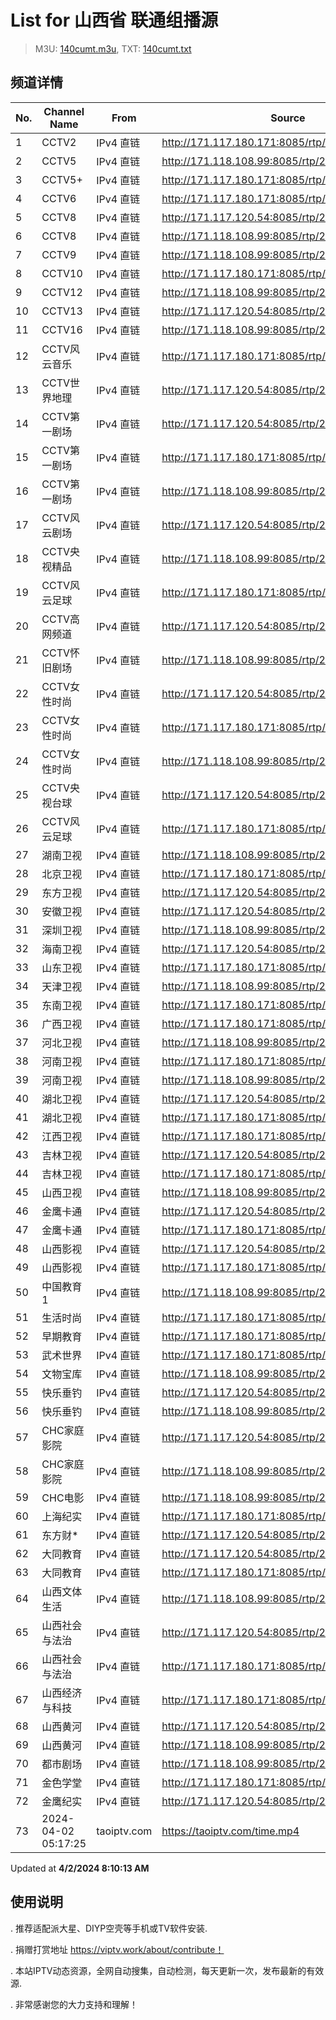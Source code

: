 # List for **山西省 联通组播源**

> M3U: [140cumt.m3u](/140cumt.m3u), TXT: [140cumt.txt](/txt/140cumt.txt)

## 频道详情

| No. | Channel Name | From | Source |
| --- | ------------ | ---- | ------ |
| 1 | CCTV2 | IPv4 直链 | <http://171.117.180.171:8085/rtp/226.0.2.154:9144> |
| 2 | CCTV5 | IPv4 直链 | <http://171.118.108.99:8085/rtp/226.0.2.209:9584> |
| 3 | CCTV5+ | IPv4 直链 | <http://171.117.180.171:8085/rtp/226.0.2.168:9256> |
| 4 | CCTV6 | IPv4 直链 | <http://171.117.180.171:8085/rtp/226.0.2.210:9592> |
| 5 | CCTV8 | IPv4 直链 | <http://171.117.120.54:8085/rtp/226.0.2.211:9600> |
| 6 | CCTV8 | IPv4 直链 | <http://171.118.108.99:8085/rtp/226.0.2.211:9600> |
| 7 | CCTV9 | IPv4 直链 | <http://171.118.108.99:8085/rtp/226.0.2.161:9200> |
| 8 | CCTV10 | IPv4 直链 | <http://171.117.180.171:8085/rtp/226.0.2.162:9208> |
| 9 | CCTV12 | IPv4 直链 | <http://171.118.108.99:8085/rtp/226.0.2.164:9224> |
| 10 | CCTV13 | IPv4 直链 | <http://171.117.120.54:8085/rtp/226.0.2.165:9232> |
| 11 | CCTV16 | IPv4 直链 | <http://171.118.108.99:8085/rtp/226.0.2.169:9264> |
| 12 | CCTV风云音乐 | IPv4 直链 | <http://171.117.180.171:8085/rtp/226.0.2.220:9672> |
| 13 | CCTV世界地理 | IPv4 直链 | <http://171.117.120.54:8085/rtp/226.0.2.222:9688> |
| 14 | CCTV第一剧场 | IPv4 直链 | <http://171.117.120.54:8085/rtp/226.0.2.221:9680> |
| 15 | CCTV第一剧场 | IPv4 直链 | <http://171.117.180.171:8085/rtp/226.0.2.221:9680> |
| 16 | CCTV第一剧场 | IPv4 直链 | <http://171.118.108.99:8085/rtp/226.0.2.221:9680> |
| 17 | CCTV风云剧场 | IPv4 直链 | <http://171.117.120.54:8085/rtp/226.0.2.227:9728> |
| 18 | CCTV央视精品 | IPv4 直链 | <http://171.118.108.99:8085/rtp/226.0.2.219:9664> |
| 19 | CCTV风云足球 | IPv4 直链 | <http://171.117.180.171:8085/rtp/226.0.2.225:9712> |
| 20 | CCTV高网频道 | IPv4 直链 | <http://171.117.120.54:8085/rtp/226.0.2.217:9648> |
| 21 | CCTV怀旧剧场 | IPv4 直链 | <http://171.118.108.99:8085/rtp/226.0.2.224:9704> |
| 22 | CCTV女性时尚 | IPv4 直链 | <http://171.117.120.54:8085/rtp/226.0.2.226:9720> |
| 23 | CCTV女性时尚 | IPv4 直链 | <http://171.117.180.171:8085/rtp/226.0.2.226:9720> |
| 24 | CCTV女性时尚 | IPv4 直链 | <http://171.118.108.99:8085/rtp/226.0.2.226:9720> |
| 25 | CCTV央视台球 | IPv4 直链 | <http://171.117.120.54:8085/rtp/226.0.2.216:9640> |
| 26 | CCTV风云足球 | IPv4 直链 | <http://171.117.180.171:8085/rtp/226.0.2.225:9712> |
| 27 | 湖南卫视 | IPv4 直链 | <http://171.118.108.99:8085/rtp/226.0.2.143:9056> |
| 28 | 北京卫视 | IPv4 直链 | <http://171.117.180.171:8085/rtp/226.0.2.177:9328> |
| 29 | 东方卫视 | IPv4 直链 | <http://171.117.120.54:8085/rtp/226.0.2.175:9312> |
| 30 | 安徽卫视 | IPv4 直链 | <http://171.117.120.54:8085/rtp/226.0.2.145:9072> |
| 31 | 深圳卫视 | IPv4 直链 | <http://171.118.108.99:8085/rtp/226.0.2.147:9088> |
| 32 | 海南卫视 | IPv4 直链 | <http://171.117.120.54:8085/rtp/226.0.2.212:9608> |
| 33 | 山东卫视 | IPv4 直链 | <http://171.117.180.171:8085/rtp/226.0.2.149:9104> |
| 34 | 天津卫视 | IPv4 直链 | <http://171.118.108.99:8085/rtp/226.0.2.148:9096> |
| 35 | 东南卫视 | IPv4 直链 | <http://171.117.180.171:8085/rtp/226.0.2.188:9416> |
| 36 | 广西卫视 | IPv4 直链 | <http://171.117.180.171:8085/rtp/226.0.2.231:9760> |
| 37 | 河北卫视 | IPv4 直链 | <http://171.118.108.99:8085/rtp/226.0.2.178:9336> |
| 38 | 河南卫视 | IPv4 直链 | <http://171.117.180.171:8085/rtp/226.0.2.52:8328> |
| 39 | 河南卫视 | IPv4 直链 | <http://171.118.108.99:8085/rtp/226.0.2.52:8328> |
| 40 | 湖北卫视 | IPv4 直链 | <http://171.117.120.54:8085/rtp/226.0.2.150:9112> |
| 41 | 湖北卫视 | IPv4 直链 | <http://171.117.180.171:8085/rtp/226.0.2.150:9112> |
| 42 | 江西卫视 | IPv4 直链 | <http://171.117.180.171:8085/rtp/226.0.2.54:8344> |
| 43 | 吉林卫视 | IPv4 直链 | <http://171.117.120.54:8085/rtp/226.0.2.58:8376> |
| 44 | 吉林卫视 | IPv4 直链 | <http://171.117.180.171:8085/rtp/226.0.2.58:8376> |
| 45 | 山西卫视 | IPv4 直链 | <http://171.118.108.99:8085/rtp/226.0.2.152:9128> |
| 46 | 金鹰卡通 | IPv4 直链 | <http://171.117.120.54:8085/rtp/226.0.2.172:9288> |
| 47 | 金鹰卡通 | IPv4 直链 | <http://171.117.180.171:8085/rtp/226.0.2.172:9288> |
| 48 | 山西影视 | IPv4 直链 | <http://171.117.120.54:8085/rtp/226.0.2.237:9808> |
| 49 | 山西影视 | IPv4 直链 | <http://171.117.180.171:8085/rtp/226.0.2.237:9808> |
| 50 | 中国教育1 | IPv4 直链 | <http://171.118.108.99:8085/rtp/226.0.2.181:9360> |
| 51 | 生活时尚 | IPv4 直链 | <http://171.117.180.171:8085/rtp/226.0.2.84:8584> |
| 52 | 早期教育 | IPv4 直链 | <http://171.117.180.171:8085/rtp/226.0.2.99:8704> |
| 53 | 武术世界 | IPv4 直链 | <http://171.117.180.171:8085/rtp/226.0.2.97:8688> |
| 54 | 文物宝库 | IPv4 直链 | <http://171.118.108.99:8085/rtp/226.0.2.110:8792> |
| 55 | 快乐垂钓 | IPv4 直链 | <http://171.117.120.54:8085/rtp/226.0.2.214:9624> |
| 56 | 快乐垂钓 | IPv4 直链 | <http://171.118.108.99:8085/rtp/226.0.2.214:9624> |
| 57 | CHC家庭影院 | IPv4 直链 | <http://171.117.120.54:8085/rtp/226.0.2.240:9820> |
| 58 | CHC家庭影院 | IPv4 直链 | <http://171.118.108.99:8085/rtp/226.0.2.240:9820> |
| 59 | CHC电影 | IPv4 直链 | <http://171.118.108.99:8085/rtp/226.0.2.93:8004> |
| 60 | 上海纪实 | IPv4 直链 | <http://171.117.180.171:8085/rtp/226.0.2.193:9456> |
| 61 | 东方财* | IPv4 直链 | <http://171.117.120.54:8085/rtp/226.0.2.76:8520> |
| 62 | 大同教育 | IPv4 直链 | <http://171.117.120.54:8085/rtp/226.0.2.232:9772> |
| 63 | 大同教育 | IPv4 直链 | <http://171.117.180.171:8085/rtp/226.0.2.232:9772> |
| 64 | 山西文体生活 | IPv4 直链 | <http://171.118.108.99:8085/rtp/226.0.2.16:8040> |
| 65 | 山西社会与法治 | IPv4 直链 | <http://171.117.120.54:8085/rtp/226.0.2.238:9816> |
| 66 | 山西社会与法治 | IPv4 直链 | <http://171.117.180.171:8085/rtp/226.0.2.238:9816> |
| 67 | 山西经济与科技 | IPv4 直链 | <http://171.117.180.171:8085/rtp/226.0.2.236:9800> |
| 68 | 山西黄河 | IPv4 直链 | <http://171.117.120.54:8085/rtp/226.0.2.235:9792> |
| 69 | 山西黄河 | IPv4 直链 | <http://171.118.108.99:8085/rtp/226.0.2.235:9792> |
| 70 | 都市剧场 | IPv4 直链 | <http://171.118.108.99:8085/rtp/226.0.2.81:8560> |
| 71 | 金色学堂 | IPv4 直链 | <http://171.117.180.171:8085/rtp/226.0.2.182:9368> |
| 72 | 金鹰纪实 | IPv4 直链 | <http://171.117.120.54:8085/rtp/226.0.2.194:9464> |
| 73 | 2024-04-02 05:17:25 | taoiptv.com | <https://taoiptv.com/time.mp4> |

Updated at **4/2/2024 8:10:13 AM**

## 使用说明

. 推荐适配派大星、DIYP空壳等手机或TV软件安装.

. 捐赠打赏地址 https://viptv.work/about/contribute！

. 本站IPTV动态资源，全网自动搜集，自动检测，每天更新一次，发布最新的有效源.

. 非常感谢您的大力支持和理解！